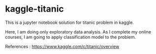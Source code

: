 # kaggle-titanic
This is a jupyter notebook solution for titanic problem in kaggle.

Here, I am doing only exploratory data analysis. As I complete my online courses, I am going to apply classification model to the problem.

References : https://www.kaggle.com/c/titanic/overview
